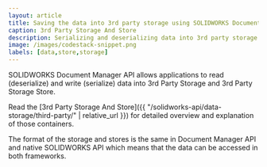 ```yaml
---
layout: article
title: Saving the data into 3rd party storage using SOLIDWORKS Document Manager API
caption: 3rd Party Storage And Store
description: Serializing and deserializing data into 3rd party storage and store using SOLIDWORKS Document Manager API
image: /images/codestack-snippet.png
labels: [data,store,storage]
---
```

SOLIDWORKS Document Manager API allows applications to read (deserialize) and write (serialize) data into 3rd Party Storage and 3rd Party Storage Store.

Read the [3rd Party Storage And Store]({{ "/solidworks-api/data-storage/third-party/" | relative_url }}) for detailed overview and explanation of those containers.

The format of the storage and stores is the same in Document Manager API and native SOLIDWORKS API which means that the data can be accessed in both frameworks.